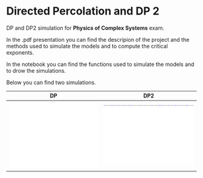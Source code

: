 # Directed Percolation and DP 2
DP and DP2 simulation for **Physics of Complex Systems** exam.

In the .pdf presentation you can find the descripion of the project and the methods used to simulate the models and to compute the critical exponents.

In the notebook you can find the functions used to simulate the models and to drow the simulations.

Below you can find two simulations.

DP             |  DP2
:-------------------------:|:-------------------------:
<img src="DP.gif" alt="drawing" width="400"/> |  <img src="DP2.gif" alt="drawing" width="400"/>
